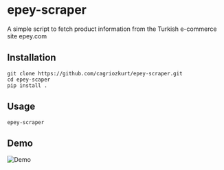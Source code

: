 # epey-scraper
 A simple script to fetch product information from the Turkish e-commerce site epey.com

## Installation
    git clone https://github.com/cagriozkurt/epey-scraper.git
    cd epey-scaper
    pip install .
    
## Usage
    epey-scraper

## Demo

![Demo](https://github.com/cagriozkurt/epey-scaper/raw/main/demo.gif)

